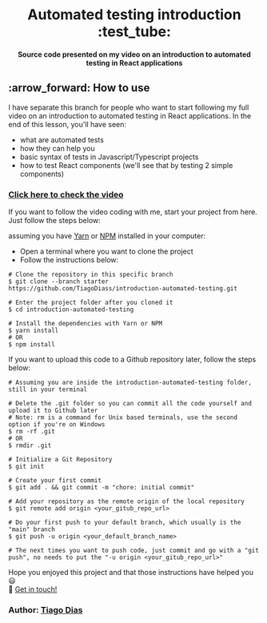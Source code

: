<div align='center'>
  <h1>
    Automated testing introduction :test_tube:
  </h1>
  
  <h4 align="center">
    Source code presented on my video on an introduction to automated testing in React applications
  </h4>
 </div>

<h2 id="how-to-use" name="how-to-use">
  :arrow_forward: How to use
</h2>

I have separate this branch for people who want to start following my full video on an introduction to automated testing in React applications. In the end of this lesson, you'll have seen: 
  - what are automated tests
  - how they can help you
  - basic syntax of tests in Javascript/Typescript projects
  - how to test React components (we'll see that by testing 2 simple components)

### [Click here to check the video](https://www.google.com)

If you want to follow the video coding with me, start your project from here. Just follow the steps below:

assuming you have [Yarn](https://yarnpkg.com/) or [NPM](https://www.npmjs.com/) installed in your computer:

- Open a terminal where you want to clone the project
- Follow the instructions below:

```
# Clone the repository in this specific branch
$ git clone --branch starter https://github.com/TiagoDiass/introduction-automated-testing.git

# Enter the project folder after you cloned it
$ cd introduction-automated-testing

# Install the dependencies with Yarn or NPM
$ yarn install
# OR
$ npm install
```

If you want to upload this code to a Github repository later, follow the steps below:

```
# Assuming you are inside the introduction-automated-testing folder, still in your terminal

# Delete the .git folder so you can commit all the code yourself and upload it to Github later
# Note: rm is a command for Unix based terminals, use the second option if you're on Windows
$ rm -rf .git
# OR
$ rmdir .git

# Initialize a Git Repository
$ git init

# Create your first commit
$ git add . && git commit -m "chore: initial commit"

# Add your repository as the remote origin of the local repository
$ git remote add origin <your_gitub_repo_url>

# Do your first push to your default branch, which usually is the "main" branch
$ git push -u origin <your_default_branch_name>

# The next times you want to push code, just commit and go with a "git push", no needs to put the "-u origin <your_gitub_repo_url>"
```

Hope you enjoyed this project and that those instructions have helped you :smiley:<br>
:wave: [Get in touch!](https://www.linkedin.com/in/tiagodiass)

### Author: [Tiago Dias](https://github.com/TiagoDiass)
